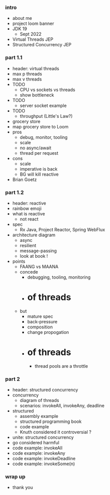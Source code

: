 
### intro 

* about me
* project loom banner
* JDK 19
    - Sept 2022
* Virtual Threads JEP
* Structured Concurrency JEP

### part 1.1

* header: virtual threads
* max p threads
* max v threads
* TODO
    - CPU vs sockets vs threads
    - show bottleneck
* TODO
    - server socket example
* TODO
    - throughput (Little's Law?)
* grocery store
* map grocery store to Loom 
* pros
    - debug, monitor, tooling
    - scale
    - no async/await
    - thread per request
* cons
    - scale
    - imperative is back
    - BG will kill reactive
* Brian Goetz

### part 1.2

* header: reactive
* rainbow emoji
* what is reactive
    - not react
* spec
    - Rx Java, Project Reactor, Spring WebFlux
* architecture diagram
    - async
    - resilient
    - message-passing 
    - look at book !
* points
    - FAANG vs MAANA
    - concede
        - debugging, tooling, monitoring
        - # of threads 
    - but
        - mature spec
        - back-pressure
        - composition
        - change propogation
        - # of threads 
            - thread pools are a throttle

### part 2

* header: structured concurrency
* concurrency
    - diagram of threads
    - scenarios: invokeAll, invokeAny, deadline
* structured
    - assembly example
    - structured programming book 
    - code example
    - Knuth considered it controversial ?
* unite: structured concurrency
* go considered harmful
* code example: invokeAll
* code example: invokeAny
* code example: invokeDeadline
* code example: invokeSome(n)

### wrap up

* thank you
